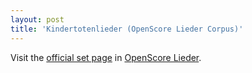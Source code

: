```yaml
---
layout: post
title: 'Kindertotenlieder (OpenScore Lieder Corpus)'
---
```


Visit the [official set page] in [OpenScore Lieder].

[official set page]: https://musescore.com/openscore-lieder-corpus/sets/5051725
[OpenScore Lieder]: https://musescore.com/openscore-lieder-corpus

